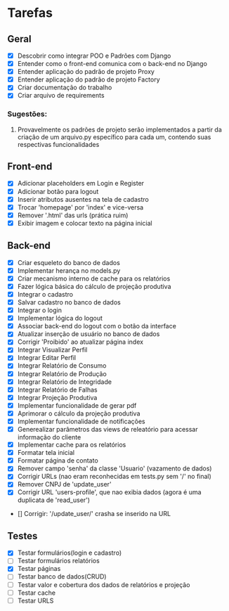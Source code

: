 # Tarefas

## Geral
- [X] Descobrir como integrar POO e Padrões com Django
- [X] Entender como o front-end comunica com o back-end no Django
- [X] Entender aplicação do padrão de projeto Proxy
- [X] Entender aplicação do padrão de projeto Factory
- [X] Criar documentação do trabalho
- [X] Criar arquivo de requirements

### Sugestões:
1. Provavelmente os padrões de projeto serão implementados a partir da criação de um arquivo.py específico para cada um, contendo suas respectivas funcionalidades
  
## Front-end
- [X] Adicionar placeholders em Login e Register
- [X] Adicionar botão para logout
- [X] Inserir atributos ausentes na tela de cadastro
- [X] Trocar 'homepage' por 'index' e vice-versa
- [X] Remover '.html' das urls (prática ruim)
- [X] Exibir imagem e colocar texto na página inicial

## Back-end
- [X] Criar esqueleto do banco de dados
- [X] Implementar herança no models.py
- [X] Criar mecanismo interno de cache para os relatórios
- [X] Fazer lógica básica do cálculo de projeção produtiva
- [X] Integrar o cadastro
- [X] Salvar cadastro no banco de dados
- [X] Integrar o login
- [X] Implementar lógica do logout
- [X] Associar back-end do logout com o botão da interface
- [X] Atualizar inserção de usuário no banco de dados
- [X] Corrigir 'Proibido' ao atualizar página index
- [X] Integrar Visualizar Perfil
- [X] Integrar Editar Perfil
- [X] Integrar Relatório de Consumo
- [X] Integrar Relatório de Produção
- [X] Integrar Relatório de Integridade
- [X] Integrar Relatório de Falhas
- [X] Integrar Projeção Produtiva
- [X] Implementar funcionalidade de gerar pdf
- [X] Aprimorar o cálculo da projeção produtiva
- [X] Implementar funcionalidade de notificações
- [X] Generealizar parâmetros das views de releatório para acessar informação do cliente
- [X] Implementar cache para os relatórios
- [X] Formatar tela inicial
- [X] Formatar página de contato
- [X] Remover campo 'senha' da classe 'Usuario' (vazamento de dados)
- [X] Corrigir URLs (nao eram reconhecidas em tests.py sem '/' no final)
- [X] Remover CNPJ de 'update_user'
- [X] Corrigir URL 'users-profile', que nao exibia dados (agora é uma duplicata de 'read_user')
- [] Corrigir: '/update_user/' crasha se inserido na URL

## Testes
- [X] Testar formulários(login e cadastro)
- [ ] Testar formulários relatórios
- [X] Testar páginas
- [ ] Testar banco de dados(CRUD)
- [ ] Testar valor e cobertura dos dados de relatórios e projeção
- [ ] Testar cache
- [ ] Testar URLS
